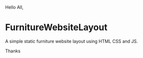 Hello All,

# FurnitureWebsiteLayout
A simple static furniture website layout using HTML CSS and JS.

Thanks
